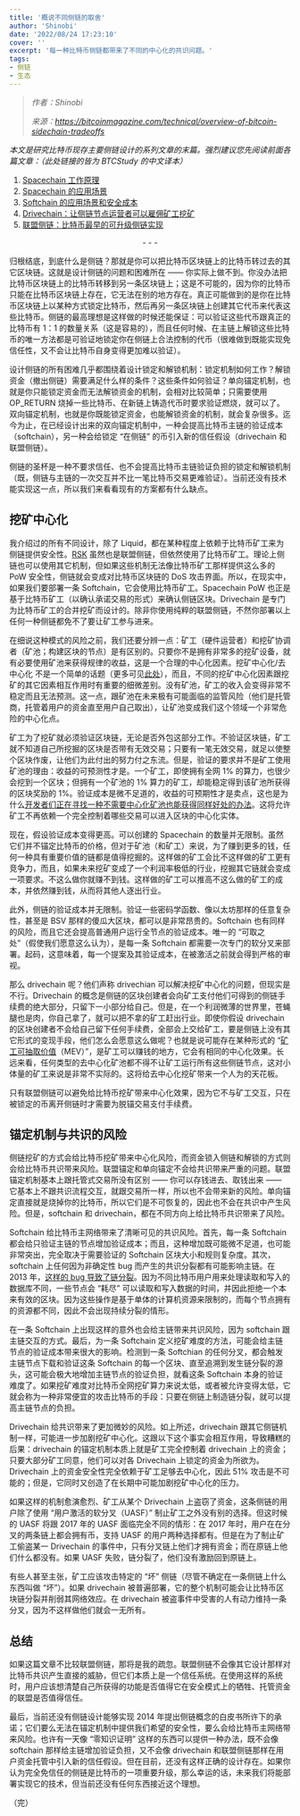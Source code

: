 ```yaml
---
title: '概说不同侧链的取舍'
author: 'Shinobi'
date: '2022/08/24 17:23:10'
cover: ''
excerpt: '每一种比特币侧链都带来了不同的中心化的共识问题。'
tags:
- 侧链
- 生态
---
```



> *作者：Shinobi*
> 
> *来源：<https://bitcoinmagazine.com/technical/overview-of-bitcoin-sidechain-tradeoffs>*



*本文是研究比特币现存主要侧链设计的系列文章的末篇。强烈建议您先阅读前面各篇文章：（此处链接的皆为 BTCStudy 的中文译本）*

1. [Spacechain 工作原理](https://www.btcstudy.org/2022/07/03/how-bitcoin-spacechains-work/)
2. [Spacechain 的应用场景](https://www.btcstudy.org/2022/07/06/spacechains-unlocks-bitcoin-use-cases/)
3. [Softchain 的应用场景和安全成本](https://www.btcstudy.org/2022/07/28/softchains-use-cases-and-security-costs/)
4. [Drivechain：让侧链节点运营者可以雇佣矿工挖矿](https://www.btcstudy.org/2022/07/29/drivechains-allow-sidechain-node-miners/)
5. [联盟侧链：比特币最早的可升级侧链实现](https://www.btcstudy.org/2022/08/02/federated-sidechains-bitcoin-original/)

<p style="text-align:center">- - -</p>


归根结底，到底什么是侧链？那就是你可以把比特币区块链上的比特币转过去的其它区块链。这就是设计侧链的问题和困难所在 —— 你实际上做不到。你没办法把比特币区块链上的比特币转移到另一条区块链上；这是不可能的，因为你的比特币只能在比特币区块链上存在，它无法在别的地方存在。真正可能做到的是你在比特币区块链上以某种方式锁定比特币，然后再另一条区块链上创建其它代币来代表这些比特币。侧链的最高理想是这样做的时候还能保证：可以验证这些代币跟真正的比特币有 1：1 的数量关系（这是容易的），而且任何时候、在主链上解锁这些比特币的唯一方法都是可验证地锁定你在侧链上合法控制的代币（很难做到既能实现免信任性，又不会让比特币自身变得更加难以验证）。

设计侧链的所有困难几乎都围绕着设计锁定和解锁机制：锁定机制如何工作？解锁资金（撤出侧链）需要满足什么样的条件？这些条件如何验证？单向锚定机制，也就是你只能锁定资金而无法解锁资金的机制，会相对比较简单；只需要使用 OP_RETURN 烧掉一些比特币、在新链上铸造代币时要求验证燃烧，就可以了。双向锚定机制，也就是你既能锁定资金，也能解锁资金的机制，就会复杂很多。迄今为止，在已经设计出来的双向锚定机制中，一种会提高比特币主链的验证成本（softchain），另一种会给锁定 “在侧链” 的币引入新的信任假设（drivechain 和联盟侧链）。

侧链的圣杯是一种不要求信任、也不会提高比特币主链验证负担的锁定和解锁机制（既，侧链与主链的一次交互并不比一笔比特币交易更难验证）。当前还没有技术能实现这一点，所以我们来看看现有的方案都有什么缺点。

## 挖矿中心化

我介绍过的所有不同设计，除了 Liquid，都在某种程度上依赖于比特币矿工来为侧链提供安全性。[RSK](https://www.rsk.co/) 虽然也是联盟侧链，但依然使用了比特币矿工。理论上侧链也可以使用其它机制，但如果这些机制无法像比特币矿工那样提供这么多的 PoW 安全性，侧链就会变成对比特币区块链的 DoS 攻击界面。所以，在现实中，如果我们要部署一条 Softchain，它会使用比特币矿工。Spacechain PoW 也正是基于比特币矿工（以确认承诺交易的形式）来确认侧链区块。Drivechain 是专门为比特币矿工的合并挖矿而设计的。除非你使用纯粹的联盟侧链，不然你部署以上任何一种侧链都免不了要让矿工参与进来。

在细说这种模式的风险之前，我们还要分辨一点：矿工（硬件运营者）和挖矿协调者（矿池；构建区块的节点）是有区别的。只要你不是拥有非常多的挖矿设备，就有必要使用矿池来获得规律的收益，这是一个合理的中心化因素。挖矿中心化/去中心化 不是一个简单的话题（更多可见[此处](https://bitcoinmagazine.com/business/is-bitcoin-mining-centralized)），而且，不同的挖矿中心化因素跟挖矿的其它因素相互作用时有重要的细微差别。没有矿池，矿工的收入会变得非常不稳定而且无法预测。这一点，跟矿池在未来极有可能面临的监管风险（他们是托管商，托管着用户的资金直至用户自己取出），让矿池变成我们这个领域一个非常危险的中心化点。

矿工为了挖矿就必须验证区块链，无论是否外包这部分工作。不验证区块链，矿工就不知道自己所挖掘的区块是否带有无效交易；只要有一笔无效交易，就足以使整个区块作废，让他们为此付出的努力付之东流。但是，验证的要求并不是矿工使用矿池的理由：收益的可预测性才是。一个矿工，即使拥有全网 1% 的算力，也很少会挖到一个区块；但拥有一个矿池的 1% 算力的矿工，却能稳定得到该矿池所获得的区块奖励的 1%。验证成本是微不足道的，收益的可预期性才是卖点，这也是为什么[开发者们正在寻找一种不需要中心化矿池也能获得同样好处的办法](https://bitcoinmagazine.com/technical/p2pool-bitcoin-mining-decentralization)。这将允许矿工不再依赖一个完全控制着哪些交易可以进入区块的中心化实体。

现在，假设验证成本变得更高。可以创建的 Spacechain 的数量并无限制。虽然它们并不锚定比特币的价格，但对于矿池（和矿工）来说，为了赚到更多的钱，任何一种具有重要价值的链都是值得挖掘的。这样做的矿工会比不这样做的矿工更有竞争力，而且，如果未来挖矿变成了一个利润率极低的行业，挖掘其它链就会变成一项要求。不这么做你就赚不到钱。这样做的矿工可以推高不这么做的矿工的成本，并依然赚到钱，从而将其他人逐出行业。

此外，侧链的验证成本并无限制。验证一些密码学函数、像以太坊那样的任意复杂性，甚至是 BSV 那样的傻瓜大区块，都可以是非常昂贵的。Softchain 也有同样的风险，而且它还会提高普通用户运行全节点的验证成本。唯一的 “可取之处”（假使我们愿意这么认为），是每一条 Softchain 都需要一次专门的软分叉来部署。起码，这意味着，每一个提案及其验证成本，在被激活之前就会得到严格的审视。

那么 drivechain 呢？他们声称 drivechian 可以解决挖矿中心化的问题，但现实是不行。Drivechain 的概念是侧链的区块创建者会向矿工支付他们可得到的侧链手续费的绝大部分，只留下一小部分给自己。但是，在一个利润微薄的世界里，苍蝇腿也是肉，你自己拿了，就可以把不拿的矿工赶出行业。即使你假设 drivechain 的区块创建者不会给自己留下任何手续费，全部会上交给矿工，要是侧链上没有其它形式的变现手段，他们怎么会愿意这么做呢？也就是说可能存在某种形式的 “[矿工可抽取价值](https://medium.com/umbrella-network/miner-extractable-value-mev-101-why-what-and-how-4bec3bc3bb2a)（MEV）”，是矿工可以赚钱的地方，它会有相同的中心化效果。长远来看，任何类型的去中心化矿池都不得不让矿工运行所有这些侧链节点，这对小体量的矿工来说是非常不实际的。这将给去中心化挖矿带来一个人为的天花板。

只有联盟侧链可以避免给比特币挖矿带来中心化效果，因为它不与矿工交互，只在被锁定的币离开侧链时才需要为脱锚交易支付手续费。

## 锚定机制与共识的风险

侧链挖矿的方式会给比特币挖矿带来中心化风险，而资金锁入侧链和解锁的方式则会给比特币共识带来风险。联盟锚定和单向锚定不会给共识带来严重的问题。联盟锚定机制基本上跟托管式交易所没有区别 —— 你可以存钱进去、取钱出来 —— 它基本上不跟共识流程交互，就跟交易所一样，所以也不会带来新的风险。单向锚定直接就是烧掉你的比特币，所以它们是不可恢复的，因此也不会在共识中产生风险。但是，softchain 和 drivechain，都在不同方向上给比特币共识带来了风险。

Softchain 给比特币主网络带来了清晰可见的共识风险。首先，每一条 Softchain 都会给只验证主链的节点增加验证成本；而且，这种增加既可能微不足道，也可能非常突出，完全取决于需要验证的 Softchain 区块大小和规则复杂度。其次，softchain 上任何因为非确定性 bug 而产生的共识分裂都有可能影响主链。在 2013 年，[这样的 bug 导致了链分裂](https://en.bitcoin.it/wiki/BIP_50)。因为不同比特币用户用来处理读取和写入的数据库不同，一些节点会 “耗尽” 可以读取和写入数据的时间，并因此拒绝一个本来有效的区块。因为这些操作是基于单体的计算机资源来限制的，而每个节点拥有的资源都不同，因此不会出现持续分裂的情形。

在一条 Softchain 上出现这样的意外也会给主链带来共识风险，因为 softchain 跟主链交互的方式。最后，为一条 Softchain 定义挖矿难度的方法，可能会给主链节点的验证成本带来很大的影响。检测到一条 Softchian 的任何分叉，都会触发主链节点下载和验证这条 Softchain 的每一个区块、直至追溯到发生链分裂的源头，这可能会极大地增加主链节点的验证负担，就看这条 Softchain 本身的验证难度了。如果挖矿难度对比特币全网挖矿算力来说太低，或者被允许变得太低，它就会称为一种非常便宜的攻击比特币的手段：只要在侧链上制造链分裂，就可以提高主链节点的负担。

Drivechain 给共识带来了更加微妙的风险。如上所述，drivechain 跟其它侧链机制一样，可能进一步加剧挖矿中心化。这跟以下这个事实会相互作用，导致糟糕的后果：drivechain 的锚定机制本质上就是矿工完全控制着 drivechain 上的资金；只要大部分矿工同意，他们可以对各 Drivechain 上锁定的资金为所欲为。Drivechain 上的资金安全性完全依赖于矿工足够去中心化，因此 51% 攻击是不可能的；但是，它同时又创造了在长期中可能加剧挖矿中心化的压力。

如果这样的机制愈演愈烈、矿工从某个 Drivechain 上盗窃了资金，这条侧链的用户除了使用 “用户激活的软分叉（UASF）”  制止矿工之外没有别的选择。但这时候的 UASF 将跟 2017 年的 UASF 面临完全不同的情形：在 2017 年时，用户在在分叉的两条链上都会拥有币，支持 UASF 的用户两种选择都有。但是在为了制止矿工偷盗某一 Drivechain 的事件中，只有分叉链上他们才拥有资金；而在原链上他们什么都没有。如果 UASF 失败，链分裂了，他们没有激励回到原链上。

有些人甚至主张，矿工应该攻击特定的 “坏” 侧链（尽管不确定在一条侧链上什么东西叫做 “坏”）。如果 drivechain 被普遍部署，它的整个机制可能会让比特币区块链分裂并削弱其网络效应。在 drivechain 被盗事件中受害的人有动力维持一条分叉，因为不这样做他们就会一无所有。

## 总结

如果这篇文章不比较联盟侧链，那将是我的疏忽。联盟侧链不会像其它设计那样对比特币共识产生直接的威胁，但它们本质上是一个信任系统。在使用这样的系统时，用户应该想清楚自己所获得的功能是否值得它在安全模式上的牺牲、托管资金的联盟是否值得信任。

最后，当前还没有侧链设计能够实现 2014 年提出侧链概念的白皮书所许下的承诺；它们要么无法在锚定机制中提供我们希望的安全性，要么会给比特币主网络带来风险。也许有一天像 “零知识证明” 这样的东西可以提供一种办法，既不会像 softchain 那样给主链增加验证负担，又不会像 drivechain 和联盟侧链那样在用户资金托管中引入新的信任假设。但在目前，还没有这样正确的设计存在。如果你认为完全免信任的侧链是比特币的一项重要升级，那么幸运的话，未来我们将能部署实现它的技术，但当前还没有任何东西接近这个理想。

（完）